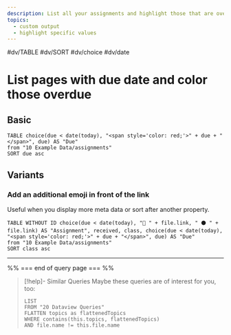 ```yaml
---
description: List all your assignments and highlight those that are overdue by coloring them in red
topics:
  - custom output
  - highlight specific values
---
```

 #dv/TABLE #dv/SORT #dv/choice #dv/date

# List pages with due date and color those overdue

## Basic 

```dataview
TABLE choice(due < date(today), "<span style='color: red;'>" + due + "</span>", due) AS "Due"
from "10 Example Data/assignments"
SORT due asc
```

## Variants

### Add an additional emoji in front of the link 

Useful when you display more meta data or sort after another property.

```dataview
TABLE WITHOUT ID choice(due < date(today), "🛑 " + file.link, " ⚫ " + file.link) AS "Assignment", received, class, choice(due < date(today), "<span style='color: red;'>" + due + "</span>", due) AS "Due"
from "10 Example Data/assignments"
SORT class asc
```
---
%% === end of query page === %%
> [!help]- Similar Queries
> Maybe these queries are of interest for you, too:
> ```dataview
> LIST
> FROM "20 Dataview Queries"
> FLATTEN topics as flattenedTopics
> WHERE contains(this.topics, flattenedTopics)
> AND file.name != this.file.name
> ```
